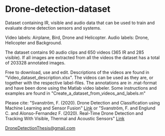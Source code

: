 # Drone-detection-dataset
Dataset containing IR, visible and audio data that can be used to train and evaluate drone detection sensors and systems.

Video labels: Airplane, Bird, Drone and Helicopter.
Audio labels: Drone, Helicopter and Background.

The dataset contains 90 audio clips and 650 videos (365 IR and 285 visible). If all images are extracted from all the videos the dataset has a total of 203328 annotated images.

Free to download, use and edit.
Descriptions of the videos are found in "Video_dataset_description.xlsx".
The videos can be used as they are, or together with the respective label-files.
The annotations are in .mat-format and have been done using the Matlab video labeler.
Some instructions and examples are found in "Create_a_dataset_from_videos_and_labels.m"

Please cite:
"Svanström, F. (2020). Drone Detection and Classification using Machine Learning and Sensor Fusion"
[Link](http://urn.kb.se/resolve?urn=urn:nbn:se:hh:diva-42141)
or
"Svanström, F. and Englund C. and Alonso-Fernandez F. (2020). Real-Time Drone Detection and Tracking With Visible, Thermal and Acoustic Sensors"
[Link](https://arxiv.org/pdf/2007.07396.pdf)

DroneDetectionThesis@gmail.com
